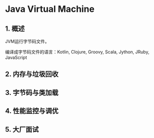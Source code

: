 # Java Virtual Machine

## 1. 概述

JVM运行字节码文件。

编译成字节码文件的语言：Kotlin, Clojure, Groovy, Scala, Jython, JRuby, JavaScript

## 2. 内存与垃圾回收

## 3. 字节码与类加载

## 4. 性能监控与调优

## 5. 大厂面试